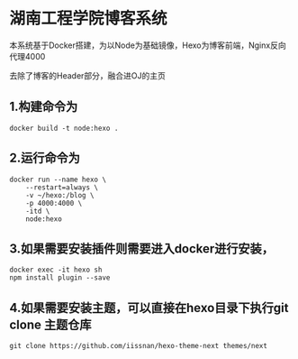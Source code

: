 
# 湖南工程学院博客系统

本系统基于Docker搭建，为以Node为基础镜像，Hexo为博客前端，Nginx反向代理4000

去除了博客的Header部分，融合进OJ的主页


## 1.构建命令为
```shell
docker build -t node:hexo .
```


## 2.运行命令为
```shell
docker run --name hexo \ 
    --restart=always \
    -v ~/hexo:/blog \
    -p 4000:4000 \
    -itd \
    node:hexo
```

## 3.如果需要安装插件则需要进入docker进行安装，

```shell
docker exec -it hexo sh
npm install plugin --save
```

## 4.如果需要安装主题，可以直接在hexo目录下执行git clone 主题仓库

```shell
git clone https://github.com/iissnan/hexo-theme-next themes/next
```
